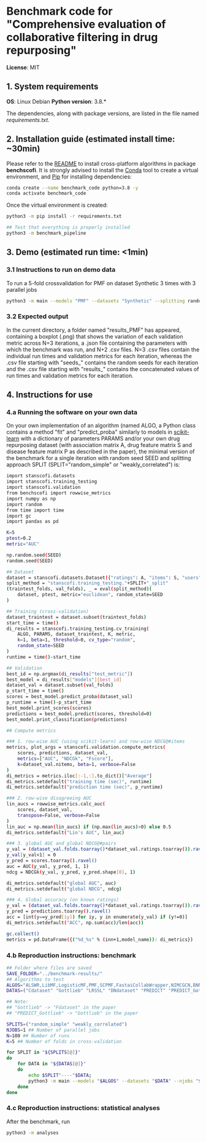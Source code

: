 # Benchmark code for "Comprehensive evaluation of collaborative filtering in drug repurposing"

**License**: MIT

## 1. System requirements

**OS**: Linux Debian
**Python version**: 3.8.*

The dependencies, along with package versions, are listed in the file named *requirements.txt*.

## 2. Installation guide (estimated install time: ~30min)

Please refer to the [README](https://github.com/recess-eu-project/benchscofi) to install cross-platform algorithms in package **benchscofi**. It is strongly advised to install the [Conda](https://docs.anaconda.com/free/miniconda/miniconda-install/) tool to create a virtual environment, and [Pip](https://pip.pypa.io/en/stable/installation/) for installing dependencies:

```bash
conda create --name benchmark_code python=3.8 -y
conda activate benchmark_code
```

Once the virtual environment is created:

```bash
python3 -m pip install -r requirements.txt

## Test that everything is properly installed
python3 -m benchmark_pipeline 
```

## 3. Demo (estimated run time: <1min)

### 3.1 Instructions to run on demo data

To run a 5-fold crossvalidation for PMF on dataset Synthetic 3 times with 3 parallel jobs

```bash
python3 -m main --models "PMF" --datasets "Synthetic" --splitting random_simple --N 3 --K 5 --njobs 3 --save_folder "./"
```

### 3.2 Expected output

In the current directory, a folder named "results\_PMF" has appeared, containing a boxplot (.png) that shows the variation of each validation metric across N=3 iterations, a .json file containing the parameters with which the benchmark was run, and N+2 .csv files. N=3 .csv files contain the individual run times and validation metrics for each iteration, whereas the .csv file starting with "seeds\_" contains the random seeds for each iteration and the .csv file starting with "results\_" contains the concatenated values of run times and validation metrics for each iteration.

## 4. Instructions for use

### 4.a Running the software on your own data

On your own implementation of an algorithm (named ALGO, a Python class contains a method "fit" and "predict\_proba" similarly to models in [scikit-learn](https://scikit-learn.org/stable/) with a dictionary of parameters PARAMS and/or your own drug repurposing dataset (with association matrix A, drug feature matrix S and disease feature matrix P as described in the paper), the minimal version of the benchmark for a single iteration with random seed SEED and splitting approach SPLIT (SPLIT="random\_simple" or "weakly\_correlated") is:

```bash
import stanscofi.datasets
import stanscofi.training_testing
import stanscofi.validation
from benchscofi import rowwise_metrics
import numpy as np
import random
from time import time
import gc
import pandas as pd

K=5
ptest=0.2
metric="AUC"

np.random.seed(SEED)
random.seed(SEED)

## Dataset
dataset = stanscofi.datasets.Dataset({"ratings": A, "items": S, "users": P})
split_method = "stanscofi.training_testing."+SPLIT+"_split"
(traintest_folds, val_folds), _ = eval(split_method)(
	dataset, ptest, metric="euclidean", random_state=SEED
)

## Training (cross-validation)
dataset_traintest = dataset.subset(traintest_folds)
start_time = time()
di_results = stanscofi.training_testing.cv_training(
	ALGO, PARAMS, dataset_traintest, K, metric, 
	k=1, beta=1, threshold=0, cv_type="random", 
	random_state=SEED
)
runtime = time()-start_time

## Validation
best_id = np.argmax(di_results["test_metric"])
best_model = di_results["models"][best_id]
dataset_val = dataset.subset(val_folds)
p_start_time = time()
scores = best_model.predict_proba(dataset_val)
p_runtime = time()-p_start_time
best_model.print_scores(scores)
predictions = best_model.predict(scores, threshold=0)
best_model.print_classification(predictions)

## Compute metrics

### 1. row-wise AUC (using scikit-learn) and row-wise NDCG@#items
metrics, plot_args = stanscofi.validation.compute_metrics(
	scores, predictions, dataset_val, 
	metrics=["AUC", "NDCGk", "Fscore"], 
	k=dataset_val.nitems, beta=1, verbose=False
)
di_metrics = metrics.iloc[:-1,:].to_dict()["Average"]
di_metrics.setdefault("training time (sec)", runtime)
di_metrics.setdefault("prediction time (sec)", p_runtime)

### 2. row-wise disagreeing AUC
lin_aucs = rowwise_metrics.calc_auc(
	scores, dataset_val, 
	transpose=False, verbose=False
)
lin_auc = np.mean(lin_aucs) if (np.max(lin_aucs)>0) else 0.5
di_metrics.setdefault("Lin's AUC", lin_auc)

### 3. global AUC and global NDCG@#pairs
y_val = (dataset_val.folds.toarray()*dataset_val.ratings.toarray()).ravel()
y_val[y_val<1] = 0
y_pred = scores.toarray().ravel()
auc = AUC(y_val, y_pred, 1, 1)
ndcg = NDCGk(y_val, y_pred, y_pred.shape[0], 1)

di_metrics.setdefault("global AUC", auc)
di_metrics.setdefault("global NDCG", ndcg)

### 4. Global accuracy (on known ratings)
y_val = (dataset_val.folds.toarray()*dataset_val.ratings.toarray()).ravel()
y_pred = predictions.toarray().ravel()
acc = [int(y==y_pred[iy]) for iy, y in enumerate(y_val) if (y!=0)]
di_metrics.setdefault("ACC", np.sum(acc)/len(acc))

gc.collect()
metrics = pd.DataFrame({("%d_%s" % (inn+1,model_name)): di_metrics})
```

### 4.b Reproduction instructions: benchmark

```bash
## Folder where files are saved
SAVE_FOLDER="../benchmark-results/" 
## Algorithms to test
ALGOS="ALSWR,LibMF,LogisticMF,PMF,SCPMF,FastaiCollabWrapper,NIMCGCN,BNNR,DRRS,HAN,LRSSL" 
DATAS=("Cdataset" "Gottlieb" "LRSSL" "DNdataset" "PREDICT" "PREDICT_Gottlieb" "Synthetic" "TRANSCRIPT")

## Note:
## "Gottlieb" -> "Fdataset" in the paper
## "PREDICT_Gottlieb" -> "Gottlieb" in the paper

SPLITS=("random_simple" "weakly_correlated")
NJOBS=1 ## Number of parallel jobs
N=100 ## Number of runs
K=5 ## Number of folds in cross-validation

for SPLIT in "${SPLITS[@]}"
do
    for DATA in "${DATAS[@]}"
    do
        echo $SPLIT"----"$DATA;
        python3 -m main --models "$ALGOS" --datasets "$DATA" --njobs "$NJOBS" --N "$N" --K "$K" --splitting "$SPLIT" --save_folder "$SAVE_FOLDER";
    done
done
```

### 4.c Reproduction instructions: statistical analyses

After the benchmark, run

```bash
python3 -m analyses
```
